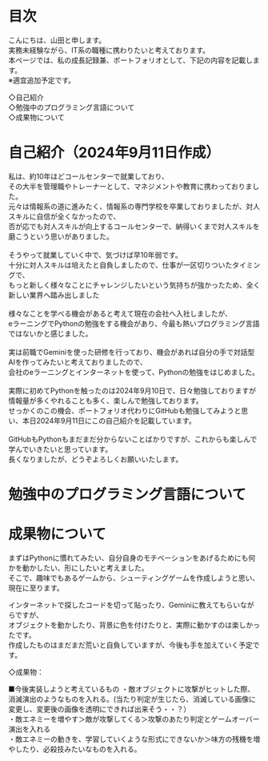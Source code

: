 
# 目次

こんにちは、山田と申します。<br>
実務未経験ながら、IT系の職種に携わりたいと考えております。<br>
本ページでは、私の成長記録兼、ポートフォリオとして、下記の内容を記載します。<br>
※適宜追加予定です。

◇自己紹介<br>
◇勉強中のプログラミング言語について<br>
◇成果物について<br>

# 自己紹介（2024年9月11日作成）
私は、約10年ほどコールセンターで就業しており、<br>
その大半を管理職やトレーナーとして、マネジメントや教育に携わっておりました。<br>
元々は情報系の道に進みたく、情報系の専門学校を卒業しておりましたが、対人スキルに自信が全くなかったので、<br>
否が応でも対人スキルが向上するコールセンターで、納得いくまで対人スキルを磨こうという思いがありました。<br>
<br>
そうやって就業していく中で、気づけば早10年弱です。<br>
十分に対人スキルは培えたと自負しましたので、仕事が一区切りついたタイミングで、<br>
もっと新しく様々なことにチャレンジしたいという気持ちが強かったため、全く新しい業界へ踏み出しました<br>
<br>
様々なことを学べる機会があると考えて現在の会社へ入社しましたが、<br>
eラーニングでPythonの勉強をする機会があり、今最も熱いプログラミング言語ではないかと感じました。<br>
<br>
実は前職でGeminiを使った研修を行っており、機会があれば自分の手で対話型AIを作ってみたいと考えておりましたので、<br>
会社のeラーニングとインターネットを使って、Pythonの勉強をはじめました。<br>
<br>
実際に初めてPythonを触ったのは2024年9月10日で、日々勉強しておりますが<br>
情報量が多くやれることも多く、楽しんで勉強しております。<br>
せっかくのこの機会、ポートフォリオ代わりにGitHubも勉強してみようと思い、本日2024年9月11日にこの自己紹介を記載しています。<br>
<br>
GitHubもPythonもまだまだ分からないことばかりですが、これからも楽しんで学んでいきたいと思っています。<br>
長くなりましたが、どうぞよろしくお願いいたします。

# 勉強中のプログラミング言語について



# 成果物について

まずはPythonに慣れてみたい、自分自身のモチベーションをあげるためにも何かを動かしたい、形にしたいと考えました。<br>
そこで、趣味でもあるゲームから、シューティングゲームを作成しようと思い、現在に至ります。<br>

インターネットで探したコードを切って貼ったり、Geminiに教えてもらいながらですが、<br>
オブジェクトを動かしたり、背景に色を付けたりと、実際に動かすのは楽しかったです。<br>
作成したものはまだまだ荒いと自負していますが、今後も手を加えていく予定です。<br>

◇成果物：

■今後実装しようと考えているもの
・敵オブジェクトに攻撃がヒットした際、消滅演出のようなものを入れる。(当たり判定が生じたら、消滅している画像に変更し、変更後の画像を透明にできれば出来そう・・？）<br>
・敵エネミーを増やす＞敵が攻撃してくる＞攻撃のあたり判定とゲームオーバー演出を入れる<br>
・敵エネミーの動きを、学習していくような形式にできないか＞味方の残機を増やしたり、必殺技みたいなものを入れる。<br>







